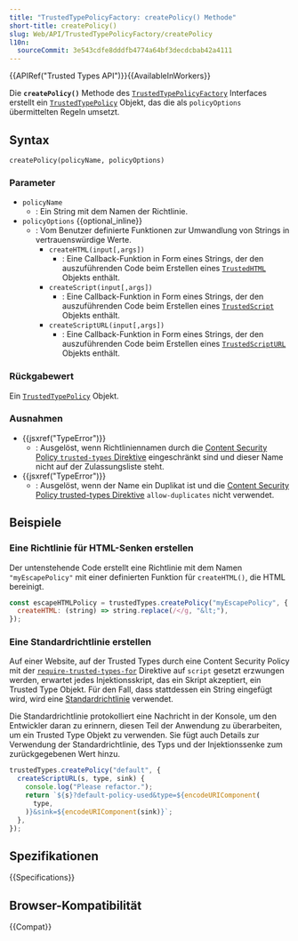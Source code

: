 ```yaml
---
title: "TrustedTypePolicyFactory: createPolicy() Methode"
short-title: createPolicy()
slug: Web/API/TrustedTypePolicyFactory/createPolicy
l10n:
  sourceCommit: 3e543cdfe8dddfb4774a64bf3decdcbab42a4111
---
```


{{APIRef("Trusted Types API")}}{{AvailableInWorkers}}

Die **`createPolicy()`** Methode des [`TrustedTypePolicyFactory`](/de/docs/Web/API/TrustedTypePolicyFactory) Interfaces erstellt ein [`TrustedTypePolicy`](/de/docs/Web/API/TrustedTypePolicy) Objekt, das die als `policyOptions` übermittelten Regeln umsetzt.

## Syntax

```js-nolint
createPolicy(policyName, policyOptions)
```

### Parameter

- `policyName`
  - : Ein String mit dem Namen der Richtlinie.
- `policyOptions` {{optional_inline}}
  - : Vom Benutzer definierte Funktionen zur Umwandlung von Strings in vertrauenswürdige Werte.
    - `createHTML(input[,args])`
      - : Eine Callback-Funktion in Form eines Strings, der den auszuführenden Code beim Erstellen eines [`TrustedHTML`](/de/docs/Web/API/TrustedHTML) Objekts enthält.
    - `createScript(input[,args])`
      - : Eine Callback-Funktion in Form eines Strings, der den auszuführenden Code beim Erstellen eines [`TrustedScript`](/de/docs/Web/API/TrustedScript) Objekts enthält.
    - `createScriptURL(input[,args])`
      - : Eine Callback-Funktion in Form eines Strings, der den auszuführenden Code beim Erstellen eines [`TrustedScriptURL`](/de/docs/Web/API/TrustedScriptURL) Objekts enthält.

### Rückgabewert

Ein [`TrustedTypePolicy`](/de/docs/Web/API/TrustedTypePolicy) Objekt.

### Ausnahmen

- {{jsxref("TypeError")}}
  - : Ausgelöst, wenn Richtliniennamen durch die [Content Security Policy `trusted-types` Direktive](/de/docs/Web/HTTP/Reference/Headers/Content-Security-Policy/trusted-types) eingeschränkt sind und dieser Name nicht auf der Zulassungsliste steht.
- {{jsxref("TypeError")}}
  - : Ausgelöst, wenn der Name ein Duplikat ist und die [Content Security Policy trusted-types Direktive](/de/docs/Web/HTTP/Reference/Headers/Content-Security-Policy/trusted-types) `allow-duplicates` nicht verwendet.

## Beispiele

### Eine Richtlinie für HTML-Senken erstellen

Der untenstehende Code erstellt eine Richtlinie mit dem Namen `"myEscapePolicy"` mit einer definierten Funktion für `createHTML()`, die HTML bereinigt.

```js
const escapeHTMLPolicy = trustedTypes.createPolicy("myEscapePolicy", {
  createHTML: (string) => string.replace(/</g, "&lt;"),
});
```

### Eine Standardrichtlinie erstellen

Auf einer Website, auf der Trusted Types durch eine Content Security Policy mit der [`require-trusted-types-for`](/de/docs/Web/HTTP/Reference/Headers/Content-Security-Policy/require-trusted-types-for) Direktive auf `script` gesetzt erzwungen werden, erwartet jedes Injektionsskript, das ein Skript akzeptiert, ein Trusted Type Objekt. Für den Fall, dass stattdessen ein String eingefügt wird, wird eine [Standardrichtlinie](/de/docs/Web/API/Trusted_Types_API#the_default_policy) verwendet.

Die Standardrichtlinie protokolliert eine Nachricht in der Konsole, um den Entwickler daran zu erinnern, diesen Teil der Anwendung zu überarbeiten, um ein Trusted Type Objekt zu verwenden. Sie fügt auch Details zur Verwendung der Standardrichtlinie, des Typs und der Injektionssenke zum zurückgegebenen Wert hinzu.

```js
trustedTypes.createPolicy("default", {
  createScriptURL(s, type, sink) {
    console.log("Please refactor.");
    return `${s}?default-policy-used&type=${encodeURIComponent(
      type,
    )}&sink=${encodeURIComponent(sink)}`;
  },
});
```

## Spezifikationen

{{Specifications}}

## Browser-Kompatibilität

{{Compat}}
